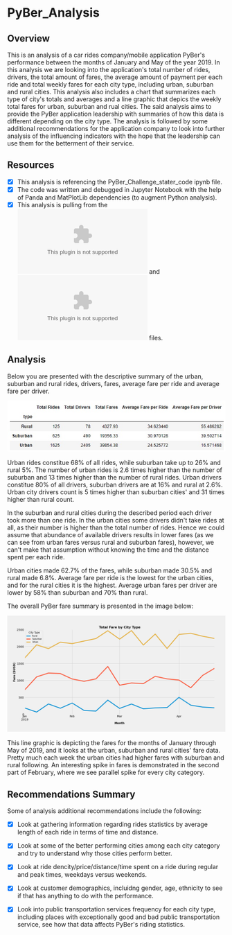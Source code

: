 # PyBer_Analysis

## Overview

This is an analysis of a car rides company/mobile application PyBer's performance between the months of January and May of the year 2019. In this analysis we are looking into the application's total number of rides, drivers, the total amount of fares, the average amount of payment per each ride and total weekly fares for each city type, including urban, suburban and rural cities. This analysis also includes a chart that summarizes each type of city's totals and averages and a line graphic that depics the weekly total fares for urban, suburban and rual cities. The said analysis aims to provide the PyBer application leadership with summaries of how this data is different depending on the city type. The analysis is followed by some additional recommendations for the application company to look into further analysis of the influencing indicators with the hope that the leadership can use them for the betterment of their service. 

## Resources 

- [x] This analysis is referencing the PyBer_Challenge_stater_code ipynb file. 
 - [x] The code was written and debugged in Jupyter Notebook with the help of Panda and MatPlotLib dependencies (to augment Python analysis).
 - [x] This analysis is pulling from the ![city_data.csv](https://github.com/TamaraGR/PyBer_Analysis/blob/main/Resources/city_data.csv) and ![ride_data.csv](https://github.com/TamaraGR/PyBer_Analysis/blob/main/Resources/ride_data.csv) files. 

## Analysis

Below you are presented with the descriptive summary of the urban, suburban and rural rides, drivers, fares, average fare per ride and average fare per driver. 

![PyBer_summary_df.jpg](https://github.com/TamaraGR/PyBer_Analysis/blob/main/analysis/pyber_summary_df.jpg)

Urban rides constitue 68% of all rides, while suburban take up to 26% and rural 5%. The number of urban rides is 2.6 times higher than the number of suburban and 13 times higher than the number of rural rides. Urban drivers constitue 80% of all drivers, suburban drivers are at 16% and rural at 2.6%. Urban city drivers count is 5 times higher than suburban cities' and 31 times higher than rural count. 

In the suburban and rural cities during the described period each driver took more than one ride. In the urban cities some drivers didn't take rides at all, as their number is higher than the total number of rides. Hence we could assume that abundance of available drivers results in lower fares (as we can see from urban fares versus rural and suburban fares), however, we can't make that assumption without knowing the time and the distance spent per each ride. 

Urban cities made 62.7% of the fares, while suburban made 30.5% and rural made 6.8%. Average fare per ride is the lowest for the urban cities, and for the rural cities it is the highest. Average urban fares per driver are lower by 58% than suburban and 70% than rural. 

The overall PyBer fare summary is presented in the image below:

![Pyber_fare_summary.png](https://github.com/TamaraGR/PyBer_Analysis/blob/main/analysis/PyBer_fare_summary.png)

This line graphic is depicting the fares for the months of January through May of 2019, and it looks at the urban, suburban and rural cities' fare data. Pretty much each week the urban cities had higher fares with suburban and rural following. An interesting spike in fares is demonstrated in the second part of February, where we see parallel spike for every city category. 

## Recommendations Summary 

Some of analysis additional recommendations include the following:

- [x] Look at gathering information regarding rides statistics by average length of each ride in terms of time and distance. 
- [x] Look at some of the better performing cities among each city category and try to understand why those cities perform better. 
- [x] Look at ride dencity/price/distance/time spent on a ride during regular and peak times, weekdays versus weekends.
- [x] Look at customer demographics, incluidng gender, age, ethnicity to see if that has anything to do with the performance. 
- [x] Look into public transportation services frequency for each city type, including places with exceptionally good and bad public transportation service, see how that data affects PyBer's riding statistics. 

